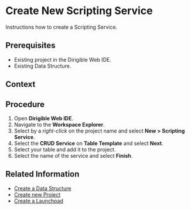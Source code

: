 # Create New Scripting Service
Instructions how to create a Scripting Service.

## Prerequisites
* Existing project in the Dirigible Web IDE.
* Existing Data Structure.

## Context

## Procedure

1. Open **Dirigible Web IDE**.
2. Navigate to the **Workspace Explorer**.
3. Select by a *right-click* on the project name and select **New > Scripting Service**.
4. Select the **CRUD Service** on **Table Template** and select **Next**.
5. Select your table and add it to the project.
6. Select the name of the service and select **Finish**.

## Related Information

* [Create a Data Structure][1]
* [Create new Project][2]
* [Create a Launchpad][3]

[1]: https://github.com/dirigiblelabs/curriculum/tree/master/SimeonGeorgiev/DocumentationTask/Documentation/DataStructure.md
[2]: https://github.com/dirigiblelabs/curriculum/tree/master/SimeonGeorgiev/DocumentationTask/Documentation/CreateProject.md
[3]: https://github.com/dirigiblelabs/curriculum/tree/master/SimeonGeorgiev/DocumentationTask/Documentation/CreateLaunchpad.md
